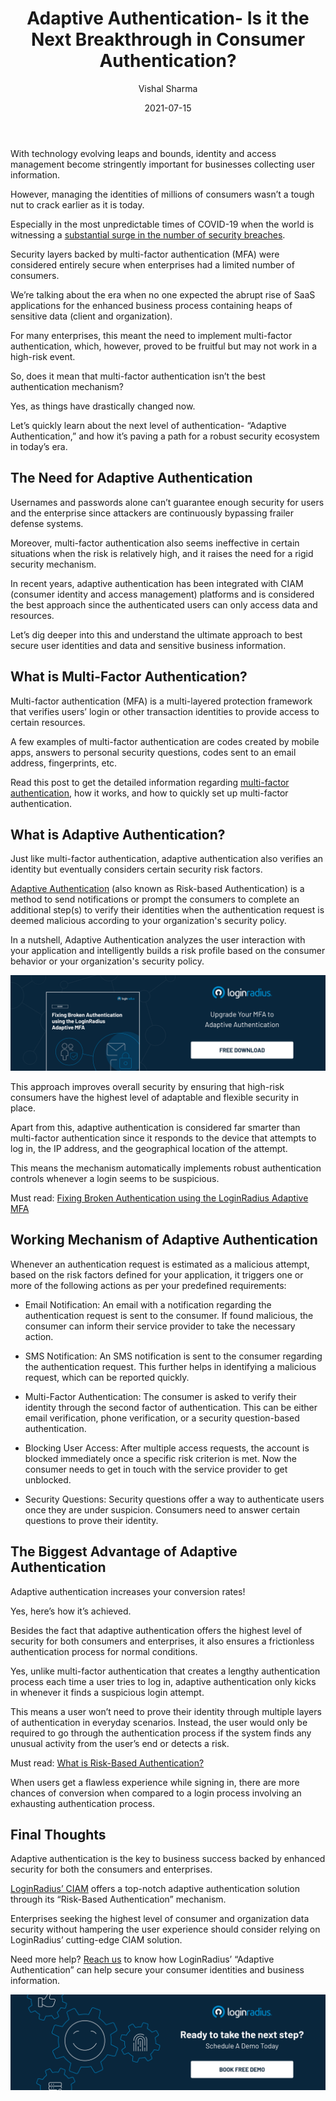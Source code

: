 ﻿---
title: "Adaptive Authentication- Is it the Next Breakthrough in Consumer Authentication?"
date: "2021-07-15"
coverImage: "adaptive-authentication.jpg"
tags: ["loginradius"]
featured: false 
author: "Vishal Sharma"
description: "Adaptive authentication is a game-changer for enterprises that require strong fencing to protect consumer and enterprise data. Here’s a quick read depicting the role and need for adaptive authentication instead of just multi-factor authentication."
metadescription: "Adaptive authentication offers robust and secure authentication. Learn how adaptive authentication can work for securing your business and consumer data."
metatitle: "Adaptive Authentication - Finest Way to Secure Consumer Authentication"
---
With technology evolving leaps and bounds, identity and access management become stringently important for businesses collecting user information.

However, managing the identities of millions of consumers wasn’t a tough nut to crack earlier as it is today.

Especially in the most unpredictable times of COVID-19 when the world is witnessing a [substantial surge in the number of security breaches](https://www.statista.com/statistics/1175574/increase-cyber-fraud-coronavirus-outbreak/).

Security layers backed by multi-factor authentication (MFA) were considered entirely secure when enterprises had a limited number of consumers.

We’re talking about the era when no one expected the abrupt rise of SaaS applications for the enhanced business process containing heaps of sensitive data (client and organization).

For many enterprises, this meant the need to implement multi-factor authentication, which, however, proved to be fruitful but may not work in a high-risk event.

So, does it mean that multi-factor authentication isn’t the best authentication mechanism?

Yes, as things have drastically changed now.

Let’s quickly learn about the next level of authentication- “Adaptive Authentication,” and how it’s paving a path for a robust security ecosystem in today’s era.

## The Need for Adaptive Authentication

Usernames and passwords alone can’t guarantee enough security for users and the enterprise since attackers are continuously bypassing frailer defense systems.

Moreover, multi-factor authentication also seems ineffective in certain situations when the risk is relatively high, and it raises the need for a rigid security mechanism.

In recent years, adaptive authentication has been integrated with CIAM (consumer identity and access management) platforms and is considered the best approach since the authenticated users can only access data and resources.

Let’s dig deeper into this and understand the ultimate approach to best secure user identities and data and sensitive business information.

## What is Multi-Factor Authentication?

Multi-factor authentication (MFA) is a multi-layered protection framework that verifies users’ login or other transaction identities to provide access to certain resources.

A few examples of multi-factor authentication are codes created by mobile apps, answers to personal security questions, codes sent to an email address, fingerprints, etc.

Read this post to get the detailed information regarding [multi-factor authentication](https://www.loginradius.com/blog/start-with-identity/what-is-multi-factor-authentication/), how it works, and how to quickly set up multi-factor authentication.

## What is Adaptive Authentication?

Just like multi-factor authentication, adaptive authentication also verifies an identity but eventually considers certain security risk factors.

[Adaptive Authentication](https://www.loginradius.com/blog/async/What-is-adaptive-authentication/) (also known as Risk-based Authentication) is a method to send notifications or prompt the consumers to complete an additional step(s) to verify their identities when the authentication request is deemed malicious according to your organization's security policy.

In a nutshell, Adaptive Authentication analyzes the user interaction with your application and intelligently builds a risk profile based on the consumer behavior or your organization's security policy.

[![LoginRadius-Adaptive-MFA](LoginRadius-Adaptive-MFA.png)](https://www.loginradius.com/resource/fixing-broken-authentication-with-adaptive-mfa/)


This approach improves overall security by ensuring that high-risk consumers have the highest level of adaptable and flexible security in place.

Apart from this, adaptive authentication is considered far smarter than multi-factor authentication since it responds to the device that attempts to log in, the IP address, and the geographical location of the attempt.

This means the mechanism automatically implements robust authentication controls whenever a login seems to be suspicious.

Must read: [Fixing Broken Authentication using the LoginRadius Adaptive MFA](https://www.loginradius.com/resource/fixing-broken-authentication-with-adaptive-mfa/)

## Working Mechanism of Adaptive Authentication

Whenever an authentication request is estimated as a malicious attempt, based on the risk factors defined for your application, it triggers one or more of the following actions as per your predefined requirements:

-   Email Notification: An email with a notification regarding the authentication request is sent to the consumer. If found malicious, the consumer can inform their service provider to take the necessary action.
    
-   SMS Notification: An SMS notification is sent to the consumer regarding the authentication request. This further helps in identifying a malicious request, which can be reported quickly.
    
-   Multi-Factor Authentication: The consumer is asked to verify their identity through the second factor of authentication. This can be either email verification, phone verification, or a security question-based authentication.
    
-   Blocking User Access: After multiple access requests, the account is blocked immediately once a specific risk criterion is met. Now the consumer needs to get in touch with the service provider to get unblocked.
    
-   Security Questions: Security questions offer a way to authenticate users once they are under suspicion. Consumers need to answer certain questions to prove their identity.
    

## The Biggest Advantage of Adaptive Authentication

Adaptive authentication increases your conversion rates!

Yes, here’s how it’s achieved.

Besides the fact that adaptive authentication offers the highest level of security for both consumers and enterprises, it also ensures a frictionless authentication process for normal conditions.

Yes, unlike multi-factor authentication that creates a lengthy authentication process each time a user tries to log in, adaptive authentication only kicks in whenever it finds a suspicious login attempt.

This means a user won’t need to prove their identity through multiple layers of authentication in everyday scenarios. Instead, the user would only be required to go through the authentication process if the system finds any unusual activity from the user’s end or detects a risk.

Must read: [What is Risk-Based Authentication?](https://www.loginradius.com/blog/start-with-identity/risk-based-authentication/)

When users get a flawless experience while signing in, there are more chances of conversion when compared to a login process involving an exhausting authentication process.

## Final Thoughts

Adaptive authentication is the key to business success backed by enhanced security for both the consumers and enterprises.

[LoginRadius’ CIAM](https://www.loginradius.com/) offers a top-notch adaptive authentication solution through its “Risk-Based Authentication” mechanism.

Enterprises seeking the highest level of consumer and organization data security without hampering the user experience should consider relying on LoginRadius’ cutting-edge CIAM solution.

Need more help? [Reach us](https://www.loginradius.com/contact-sales2/) to know how LoginRadius’ “Adaptive Authentication” can help secure your consumer identities and business information.

[![book-a-demo-Consultation](../../assets/book-a-demo-loginradius.png)](https://www.loginradius.com/book-a-demo/)
